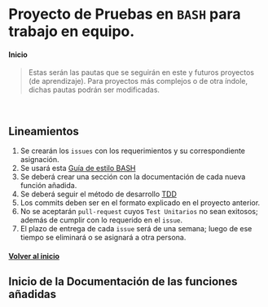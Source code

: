 #  Proyecto de Pruebas en `BASH` para trabajo en equipo.

<a name="#inicio"></a>
#### Inicio

> Estas serán las pautas que se seguirán en este y futuros proyectos (de aprendizaje). Para proyectos más complejos o de otra índole, dichas pautas podrán ser modificadas.
<br />

## Lineamientos

1. Se crearán los `issues` con los requerimientos y su correspondiente asignación.
2. Se usará esta [Guía de estilo BASH](https://github.com/fryntiz/bash-guide-style)
3. Se deberá crear una sección con la documentación de cada nueva función añadida.
4. Se deberá seguir el método de desarrollo [TDD](https://es.wikipedia.org/wiki/Desarrollo_guiado_por_pruebas)
5. Los commits deben ser en el formato explicado en el proyecto anterior.
6. No se aceptarán `pull-request` cuyos `Test Unitarios` no sean exitosos; además de cumplir con lo requerido en el `issue`.
7. El plazo de entrega de cada `issue` será de una semana; luego de ese tiempo se eliminará o se asignará a otra persona.

#### [Volver al inicio](#inicio)

<a name="#inicio-doc"></a>
## Inicio de la Documentación de las funciones añadidas
